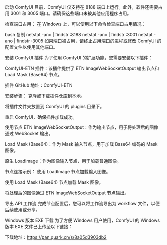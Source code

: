 启动 ComfyUI 目前，ComfyUI 仅支持在 8188 端口上运行。此外，软件还需要占用 3001 和 3005 端口。请确保这些端口未被其他应用程序占用。

检查端口占用： 在 Windows 上，可以使用以下命令检查端口占用情况：

bash 复制 netstat -ano | findstr :8188 netstat -ano | findstr :3001 netstat -ano | findstr :3005 如果端口被占用，请终止占用端口的进程或修改 ComfyUI 的配置文件以使用其他端口。

安装 ComfyUI 插件 为了使用 ComfyUI 的扩展功能，您需要安装以下插件：

ComfyUI-ETN 插件：该插件提供了 ETN ImageWebSocketOutput 输出节点和 Load Mask (Base64) 节点。

插件 GitHub 地址：ComfyUI-ETN

安装步骤： 克隆或下载插件仓库到本地。

将插件文件夹放置到 ComfyUI 的 plugins 目录下。

重启 ComfyUI，确保插件加载成功。

使用节点 ETN ImageWebSocketOutput：作为输出节点，用于将处理后的图像通过 WebSocket 输出。

Load Mask (Base64)：作为 Mask 输入节点，用于加载 Base64 编码的 Mask 图像。

原生 LoadImage：作为图像输入节点，用于加载普通图像。

节点连接示例： 使用 LoadImage 节点加载输入图像。

使用 Load Mask (Base64) 节点加载 Mask 图像。

将处理后的图像通过 ETN ImageWebSocketOutput 节点输出。

导出 API 工作流 完成节点配置后，您可以将工作流导出为 workflow 文件，以便后续使用或分享。

Windows 版本 EXE 下载 为了方便 Windows 用户使用，ComfyUI 的 Windows 版本 EXE 文件已上传至以下链接：

下载地址：https://pan.quark.cn/s/8a05d3903db2
